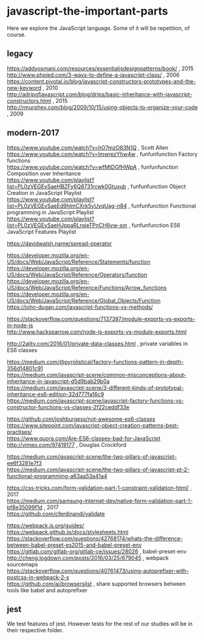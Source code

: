 # javascript-the-important-parts

Here we explore the JavaScript language. Some of it will be repetition, of course.

## legacy

https://addyosmani.com/resources/essentialjsdesignpatterns/book/ , 2015  
http://www.phpied.com/3-ways-to-define-a-javascript-class/ , 2006  
https://content.pivotal.io/blog/javascript-constructors-prototypes-and-the-new-keyword , 2010  
http://adripofjavascript.com/blog/drips/basic-inheritance-with-javascript-constructors.html , 2015  
http://rmurphey.com/blog/2009/10/15/using-objects-to-organize-your-code , 2009

## modern-2017

https://www.youtube.com/watch?v=hO7mzO83N1Q , Scott Allen  
https://www.youtube.com/watch?v=ImwrezYhw4w , funfunfunction Factory functions  
https://www.youtube.com/watch?v=wfMtDGfHWpA , funfunfunction Composition over Inheritance  
https://www.youtube.com/playlist?list=PL0zVEGEvSaeHBZFy6Q8731rcwk0Gtuxub , funfunfunction Object Creation in JavaScript Playlist  
https://www.youtube.com/playlist?list=PL0zVEGEvSaeEd9hlmCXrk5yUyqUag-n84 , funfunfunction Functional programming in JavaScript Playlist  
https://www.youtube.com/playlist?list=PL0zVEGEvSaeHJppaRLrqjeTPnCH6vw-sm , funfunfunction ES6 JavaScript Features Playlist

https://davidwalsh.name/spread-operator

https://developer.mozilla.org/en-US/docs/Web/JavaScript/Reference/Statements/function  
https://developer.mozilla.org/en-US/docs/Web/JavaScript/Reference/Operators/function  
https://developer.mozilla.org/en-US/docs/Web/JavaScript/Reference/Functions/Arrow_functions  
https://developer.mozilla.org/en-US/docs/Web/JavaScript/Reference/Global_Objects/Function  
https://john-dugan.com/javascript-functions-vs-methods/

https://stackoverflow.com/questions/7137397/module-exports-vs-exports-in-node-js  
http://www.hacksparrow.com/node-js-exports-vs-module-exports.html

http://2ality.com/2016/01/private-data-classes.html , private variables in ES6 classes

https://medium.com/@pyrolistical/factory-functions-pattern-in-depth-356d14801c91  
https://medium.com/javascript-scene/common-misconceptions-about-inheritance-in-javascript-d5d9bab29b0a  
https://medium.com/javascript-scene/3-different-kinds-of-prototypal-inheritance-es6-edition-32d777fa16c9  
https://medium.com/javascript-scene/javascript-factory-functions-vs-constructor-functions-vs-classes-2f22ceddf33e

https://github.com/joshburgess/not-awesome-es6-classes  
https://www.sitepoint.com/javascript-object-creation-patterns-best-practises/  
https://www.quora.com/Are-ES6-classes-bad-for-JavaScript  
http://vimeo.com/97419177 , Douglas Crockford

https://medium.com/javascript-scene/the-two-pillars-of-javascript-ee6f3281e7f3  
https://medium.com/javascript-scene/the-two-pillars-of-javascript-pt-2-functional-programming-a63aa53a41a4

https://css-tricks.com/form-validation-part-1-constraint-validation-html/ , 2017  
https://medium.com/samsung-internet-dev/native-form-validation-part-1-bf8e35099f1d , 2017  
https://github.com/cferdinandi/validate

https://webpack.js.org/guides/  
https://webpack.github.io/docs/stylesheets.html  
https://stackoverflow.com/questions/42768174/whats-the-difference-between-babel-preset-es2015-and-babel-preset-env  
https://gitlab.com/gitlab-org/gitlab-ce/issues/28026 , babel-preset-env  
http://cheng.logdown.com/posts/2016/03/25/679045 , webpack sourcemaps  
https://stackoverflow.com/questions/40761473/using-autoprefixer-with-postcss-in-webpack-2-x  
https://github.com/ai/browserslist , share supported browsers between tools like babel and autoprefixer


## jest

We test features of jest. However tests for the rest of our studies will be in their respective folder.
